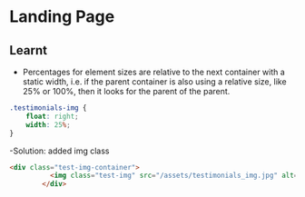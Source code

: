 # Landing Page

## Learnt

- Percentages for element sizes are relative to the next container with a static width, i.e. if the parent container is also using a relative size, like 25% or 100%, then it looks for the parent of the parent.

```css
.testimonials-img {
    float: right;
    width: 25%;
}
```
-Solution: added img class

```html
<div class="test-img-container">
          <img class="test-img" src="/assets/testimonials_img.jpg" alt="Testimonial image"/>
        </div>
````